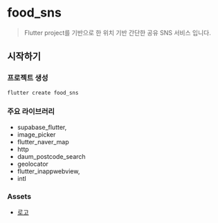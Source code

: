 # food_sns

> Flutter project를 기반으로 한 위치 기반 간단한 공유 SNS 서비스 입니다.

## 시작하기

### 프로젝트 생성

```bash
flutter create food_sns
```

### 주요 라이브러리

- supabase_flutter,
- image_picker
- flutter_naver_map
- http
- daum_postcode_search
- geolocator
- flutter_inappwebview,
- intl

### Assets

- [로고](https://www.flaticon.com/free-icon/plate_721743?term=restaurant&page=1&position=16&origin=style&related_id=721743)
